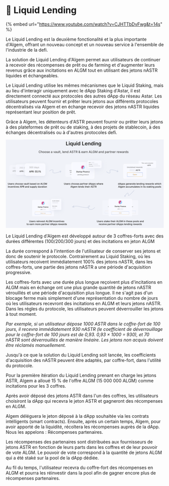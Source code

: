 # 🌊 Liquid Lending

{% embed url="https://www.youtube.com/watch?v=CJHTTbDvFwg&t=14s" %}

Le Liquid Lending est la deuxième fonctionalité et la plus importante d'Algem, offrant un nouveau concept et un nouveau service à l'ensemble de l'industrie de la defi.

La solution de Liquid Lending d'Algem permet aux utilisateurs de continuer à recevoir des récompenses de prêt ou de farming et d'augmenter leurs revenus grâce aux incitations en ALGM tout en utilisant des jetons nASTR liquides et échangeables.

Le Liquid Lending utilise les mêmes mécanismes que le Liquid Staking, mais au lieu d'interagir uniquement avec le dApp Staking d'Astar, il est directement connecté aux protocoles des autres dApp du réseau Astar. Les utilisateurs peuvent fournir et prêter leurs jetons aux différents protocoles décentralisés via Algem et en échange recevoir des jetons nASTR liquides représentant leur position de prêt.

Grâce à Algem, les détenteurs d'ASTR peuvent fournir ou prêter leurs jetons à des plateformes de prêt ou de staking, à des projets de stablecoin, à des échanges décentralisés ou à d'autres protocoles defi.

![](<../.gitbook/assets/Liquid Lending1.PNG>)

Le Liquid Lending d'Algem est développé autour de 3 coffres-forts avec des durées différentes (100/200/300 jours) et des incitations en jeton ALGM

La durée correspond à l'intention de l'utilisateur de conserver ses jetons et donc de soutenir le protocole. Contrairement au Liquid Staking, où les utilisateurs recoivent immédiatement 100% des jetons nASTR, dans les coffres-forts, une partie des jetons nASTR a une période d'acquisition progressive.

Les coffres-forts avec une durée plus longue reçoivent plus d'incitations en ALGM mais en échange ont une plus grande quantité de jetons nASTR vérouillés et une période d'acquisition plus longue. Il ne s'agit pas d'un blocage ferme mais simplement d'une représentation du nombre de jours où les utilisateurs recevront des incitations en ALGM et leurs jetons nASTR. Dans les régles du protocole, les utilisateurs peuvent déverrouiller les jetons à tout moment.

_Par exemple, si un utilisateur dépose 1000 ASTR dans le coffre-fort de 100 jours, il recevra immédiatement 930 nASTR (le coefficient de déverrouillage pour le coffre-fort de 100 jours est de 0,93. 0,93 × 1000 = 930), et 70 nASTR sont déverrouillés de manière linéaire. Les jetons non acquis doivent être réclamés manuellement._

Jusqu'à ce que la solution du Liquid Lending soit lancée, les coefficients d'acquisition des nASTR peuvent être adaptés, par coffre-fort, dans l'utilité du protocole.

Pour la première itération du Liquid Lending prenant en charge les jetons ASTR, Algem a alloué 15 % de l'offre ALGM (15 000 000 ALGM) comme incitations pour les 3 coffres.

Après avoir déposé des jetons ASTR dans l'un des coffres, les utilisateurs choisiront la dApp qui recevra le jeton ASTR et gagneront des récompenses en ALGM.

Algem déléguera le jeton déposé à la dApp souhaitée via les contrats intélligents (smart contracts). Ensuite, après un certain temps, Algem, pour avoir apporté de la liquidité, récoltera les récompenses auprès de la dApp. Nous les appelons : Récompenses partenaires.

Les récompenses des partenaires sont distribuées aux fournisseurs de jetons ASTR en fonction de leurs parts dans les coffres et de leur pouvoir de vote ALGM. Le pouvoir de vote correspond à la quantité de jetons ALGM qui a été staké sur la pool de la dApp dédiée.

Au fil du temps, l'utilisateur recevra du coffre-fort des récompenses en ALGM et pourra les réinvestir dans la pool afin de gagner encore plus de récompenses partenaires.
